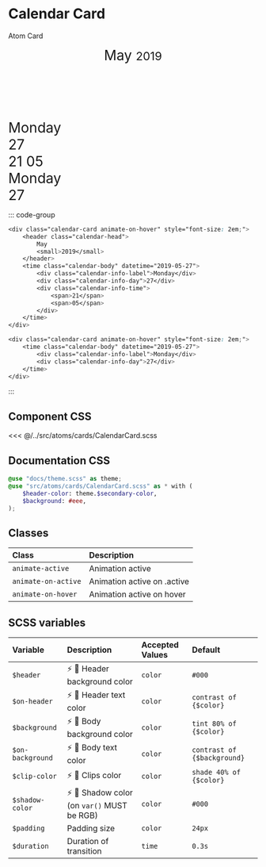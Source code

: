 # Calendar Card
<Badge type="tip">Atom</Badge> <Badge type="info">Card</Badge>

<div class="dev-section">
    <div class="calendar-card animate-on-hover" style="font-size: 2em;">
        <header class="calendar-head">
            May
            <small>2019</small>
        </header>
        <time class="calendar-body" datetime="2019-05-27">
            <div class="calendar-info-label">Monday</div>
            <div class="calendar-info-day">27</div>
            <div class="calendar-info-time">
                <span>21</span>
                <span>05</span>
            </div>
        </time>
    </div>
    <div class="calendar-card animate-on-hover" style="font-size: 2em;">
        <time class="calendar-body" datetime="2019-05-27">
            <div class="calendar-info-label">Monday</div>
            <div class="calendar-info-day">27</div>
        </time>
    </div>
</div>

::: code-group
```scss [Default]
<div class="calendar-card animate-on-hover" style="font-size: 2em;">
    <header class="calendar-head">
        May
        <small>2019</small>
    </header>
    <time class="calendar-body" datetime="2019-05-27">
        <div class="calendar-info-label">Monday</div>
        <div class="calendar-info-day">27</div>
        <div class="calendar-info-time">
            <span>21</span>
            <span>05</span>
        </div>
    </time>
</div>
```
```scss [Small]
<div class="calendar-card animate-on-hover" style="font-size: 2em;">
    <time class="calendar-body" datetime="2019-05-27">
        <div class="calendar-info-label">Monday</div>
        <div class="calendar-info-day">27</div>
    </time>
</div>
```
:::

## Component CSS

<<< @/../src/atoms/cards/CalendarCard.scss

## Documentation CSS

```scss
@use "docs/theme.scss" as theme;
@use "src/atoms/cards/CalendarCard.scss" as * with (
    $header-color: theme.$secondary-color,
    $background: #eee,
);
```


## Classes

| Class                              | Description                                |
|:-----------------------------------|:-------------------------------------------|
| `animate-active`                   | Animation active                           |
| `animate-on-active`                | Animation active on .active                |
| `animate-on-hover`                 | Animation active on hover                  |

## SCSS variables

| Variable         | Description                                                                | Accepted Values | Default                     |
|:-----------------|:---------------------------------------------------------------------------|:----------------|:----------------------------|
| `$header`        | :zap: :first_quarter_moon_with_face:  Header background color              | `color`         | `#000`                      |
| `$on-header`     | :zap: :first_quarter_moon_with_face: Header text color                     | `color`         | `contrast of {$color}`      |
| `$background`    | :zap: :first_quarter_moon_with_face: Body background color                 | `color`         | `tint 80% of {$color}`      |
| `$on-background` | :zap: :first_quarter_moon_with_face: Body text color                       | `color`         | `contrast of {$background}` |
| `$clip-color`    | :zap: :first_quarter_moon_with_face: Clips color                           | `color`         | `shade 40% of {$color}`     |
| `$shadow-color`  | :zap: :first_quarter_moon_with_face: Shadow color (on `var()` MUST be RGB) | `color`         | `#000`                      |
| `$padding`       | Padding size                                                               | `color`         | `24px`                      |
| `$duration`      | Duration of transition                                                     | `time`          | `0.3s`                      |

<style lang="scss">
@use "docs/theme.scss" as theme;
@use "src/atoms/cards/CalendarCard.scss" as * with (
    $color: theme.$primary-color,
    $active-color: theme.$secondary-color,
);
</style>